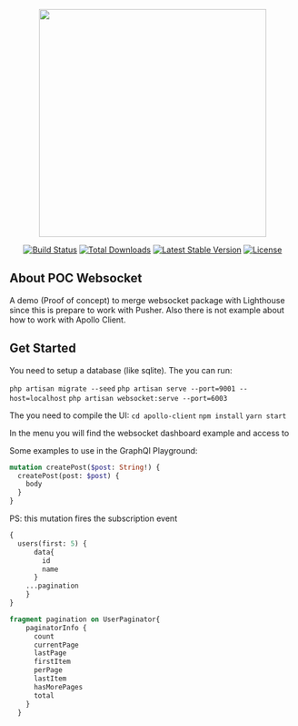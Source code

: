 <p align="center"><img src="https://res.cloudinary.com/dtfbvvkyp/image/upload/v1566331377/laravel-logolockup-cmyk-red.svg" width="400"></p>

<p align="center">
<a href="https://travis-ci.org/laravel/framework"><img src="https://travis-ci.org/laravel/framework.svg" alt="Build Status"></a>
<a href="https://packagist.org/packages/laravel/framework"><img src="https://poser.pugx.org/laravel/framework/d/total.svg" alt="Total Downloads"></a>
<a href="https://packagist.org/packages/laravel/framework"><img src="https://poser.pugx.org/laravel/framework/v/stable.svg" alt="Latest Stable Version"></a>
<a href="https://packagist.org/packages/laravel/framework"><img src="https://poser.pugx.org/laravel/framework/license.svg" alt="License"></a>
</p>

## About POC Websocket

A demo (Proof of concept) to merge websocket package with Lighthouse since this is prepare to work with Pusher. 
Also there is not example about how to work with Apollo Client.


## Get Started
You need to setup a database (like sqlite).
The you can run:

`php artisan migrate --seed`
`php artisan serve --port=9001 --host=localhost`
`php artisan websocket:serve --port=6003`

The you need to compile the UI:
`cd apollo-client`
`npm install`
`yarn start`

In the menu you will find the websocket dashboard example and access to

Some examples to use in the GraphQl Playground:
```graphql
mutation createPost($post: String!) {
  createPost(post: $post) {
    body
  }
}
```
PS: this mutation fires the subscription event

```graphql
{
  users(first: 5) {
      data{
        id
        name
      }
    ...pagination
    }
}

fragment pagination on UserPaginator{
    paginatorInfo {
      count
      currentPage
      lastPage
      firstItem
      perPage
      lastItem
      hasMorePages
      total
    }
  }
```
